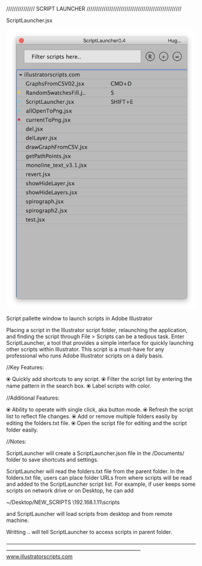 /////////////// SCRIPT LAUNCHER //////////////////////////////////////////////////

ScriptLauncher.jsx 

![Script pallette window to launch scripts in Adobe Illustrator](/fullClean.png?raw=true "ScriptLauncher.jsx")



Script pallette window to launch scripts in Adobe Illustrator


Placing a script in the Illustrator script folder, relaunching the application, and finding the script through File > Scripts can be a tedious task. Enter ScriptLauncher, a tool that provides a simple interface for quickly launching other scripts within Illustrator. This script is a must-have for any professional who runs Adobe Illustrator scripts on a daily basis.

//Key Features:

⦿ Quickly add shortcuts to any script.
⦿ Filter the script list by entering the name pattern in the search box.
⦿ Label scripts with color.



//Additional Features:

⦿ Ability to operate with single click, aka button mode.
⦿ Refresh the script list to reflect file changes.
⦿ Add or remove multiple folders easily by editing the folders.txt file.
⦿ Open the script file for editing and the script folder easily.



//Notes:

ScriptLauncher will create a ScriptLauncher.json file in the <User>/Documents/ folder to save shortcuts and settings.

ScriptLauncher will read the folders.txt file from the parent folder. In the folders.txt file, users can place folder URLs from where scripts will be read and added to the ScriptLauncher script list. For example, if user keeps some scripts on network drive or on Desktop, he can add 

~/Desktop/NEW_SCRIPTS 
\\192.168.1.11\scripts

and ScriptLauncher will load scripts from desktop and from remote machine.

Writting .. will tell ScriptLauncher to access scripts in parent folder.




–––––––––––––––––––––––––––––––––––––––––––––––––––––––––––––––––––––––––––––––––––––––––––––––––––––––––––––––––––––––––––
<a href="http://www.illustratorscripts.com">www.illustratorscripts.com</a>